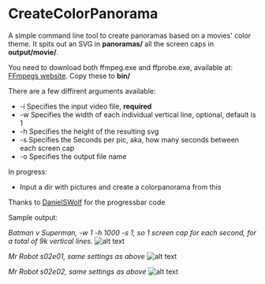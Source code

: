 # CreateColorPanorama
A simple command line tool to create panoramas based on a movies' color theme. It spits out an SVG in **panoramas/**
all the screen caps in **output/movie/**.

You need to download both ffmpeg.exe and ffprobe.exe, available at: [FFmpegs website](https://ffmpeg.org/download.html#build-windows).
Copy these to **bin/**

There are a few diffirent arguments available:

- -i  Specifies the input video file, **required**
- -w  Specifies the width of each individual vertical line, optional, default is 1
- -h  Specifies the height of the resulting svg
- -s  Specifies the Seconds per pic, aka, how many seconds between each screen cap
- -o  Specifies the output file name

In progress:
* Input a dir with pictures and create a colorpanorama from this

Thanks to [DanielSWolf](https://gist.github.com/DanielSWolf) for the progressbar code

Sample output:

*Batman v Superman, -w 1 -h 1000 -s 1, so 1 screen cap for each second, for a total of 9k vertical lines.*
![alt text](http://i.imgur.com/fcahKzV.png "Batman v Superman")

*Mr Robot s02e01, same settings as above*
![alt text](http://i.imgur.com/m7tsicj.png "Mr Robot s02e01")

*Mr Robot s02e02, same settings as above*
![alt text](http://i.imgur.com/C1RnLvl.png "Mr Robot s02e02")


